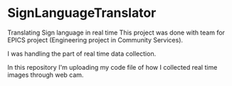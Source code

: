 # SignLanguageTranslator
Translating Sign language in real time
This project was done with team for EPICS project (Engineering project in Community Services).

I was handling the part of real time data collection.

In this repository I'm uploading my code file of how I collected real time images through web cam.
